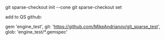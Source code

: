 git sparse-checkout init --cone
git sparse-checkout set <dir1> <dir2>


add to QS github:

gem 'engine_test', git: 'https://github.com/MikeAndrianov/git_sparse_test', glob: 'engine_test/*.gemspec'
